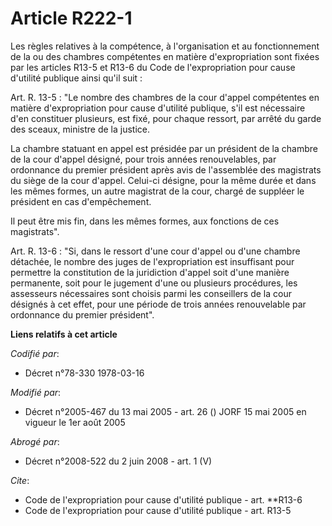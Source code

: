 # Article R222-1

Les règles relatives à la compétence, à l'organisation et au fonctionnement de la ou des chambres compétentes en matière
d'expropriation sont fixées par les articles R13-5 et R13-6 du Code de l'expropriation pour cause d'utilité publique ainsi
qu'il suit :

Art.  R. 13-5 : "Le nombre des chambres de la cour d'appel compétentes en matière d'expropriation pour cause d'utilité
publique, s'il est nécessaire d'en constituer plusieurs, est fixé, pour chaque ressort, par arrêté du garde des sceaux,
ministre de la justice.

La chambre statuant en appel est présidée par un président de la chambre de la cour d'appel désigné, pour trois années
renouvelables, par ordonnance du premier président après avis de l'assemblée des magistrats du siège de la cour d'appel.
Celui-ci désigne, pour la même durée et dans les mêmes formes, un autre magistrat de la cour, chargé de suppléer le président
en cas d'empêchement.

Il peut être mis fin, dans les mêmes formes, aux fonctions de ces magistrats".

Art. R. 13-6 : "Si, dans le ressort d'une cour d'appel ou d'une chambre détachée, le nombre des juges de l'expropriation est
insuffisant pour permettre la constitution de la juridiction d'appel soit d'une manière permanente, soit pour le jugement
d'une ou plusieurs procédures, les assesseurs nécessaires sont choisis parmi les conseillers de la cour désignés à cet effet,
pour une période de trois années renouvelable par ordonnance du premier président".

**Liens relatifs à cet article**

_Codifié par_:

  - Décret n°78-330 1978-03-16

_Modifié par_:

  - Décret n°2005-467 du 13 mai 2005 - art. 26 () JORF 15 mai 2005 en vigueur le  1er août 2005

_Abrogé par_:

  - Décret n°2008-522 du 2 juin 2008 - art. 1 (V)

_Cite_:

  - Code de l'expropriation pour cause d'utilité publique - art. **R13-6
  - Code de l'expropriation pour cause d'utilité publique - art. R13-5
